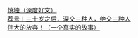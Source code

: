  
[慎独（深度好文）](http://www.dianyue.me/archives/265/6jfg2nub9mbgjswq/)  
[荐号丨三十岁之后，深交三种人，绝交三种人](http://www.dianyue.me/archives/795/qliuhlf0i1i95oh7/)  
[伟大的放弃！（一个真实的故事）](http://www.dianyue.me/archives/265/bd4zeravhbitdms3/)